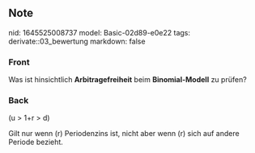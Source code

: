 ## Note
nid: 1645525008737
model: Basic-02d89-e0e22
tags: derivate::03_bewertung
markdown: false

### Front
Was ist hinsichtlich <b>Arbitragefreiheit</b> beim
<b>Binomial-Modell</b> zu prüfen?

### Back
\(u > 1+r > d\)

Gilt nur wenn \(r\) Periodenzins ist, nicht aber wenn \(r\) sich auf andere Periode bezieht.
